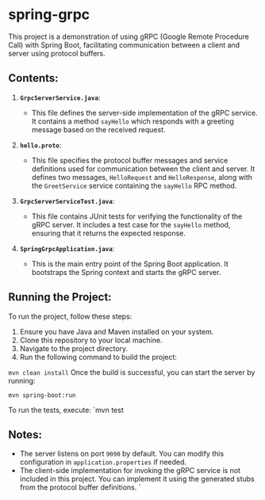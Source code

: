 # spring-grpc

This project is a demonstration of using gRPC (Google Remote Procedure Call) with Spring Boot, facilitating communication between a client and server using protocol buffers.

## Contents:

1. **`GrpcServerService.java`**:
    - This file defines the server-side implementation of the gRPC service. It contains a method `sayHello` which responds with a greeting message based on the received request.

2. **`hello.proto`**:
    - This file specifies the protocol buffer messages and service definitions used for communication between the client and server. It defines two messages, `HelloRequest` and `HelloResponse`, along with the `GreetService` service containing the `sayHello` RPC method.

3. **`GrpcServerServiceTest.java`**:
    - This file contains JUnit tests for verifying the functionality of the gRPC server. It includes a test case for the `sayHello` method, ensuring that it returns the expected response.

4. **`SpringGrpcApplication.java`**:
    - This is the main entry point of the Spring Boot application. It bootstraps the Spring context and starts the gRPC server.

## Running the Project:

To run the project, follow these steps:

1. Ensure you have Java and Maven installed on your system.
2. Clone this repository to your local machine.
3. Navigate to the project directory.
4. Run the following command to build the project:

`mvn clean install`
Once the build is successful, you can start the server by running:

`mvn spring-boot:run`

To run the tests, execute:
`mvn test


## Notes:

- The server listens on port `9090` by default. You can modify this configuration in `application.properties` if needed.
- The client-side implementation for invoking the gRPC service is not included in this project. You can implement it using the generated stubs from the protocol buffer definitions.
`